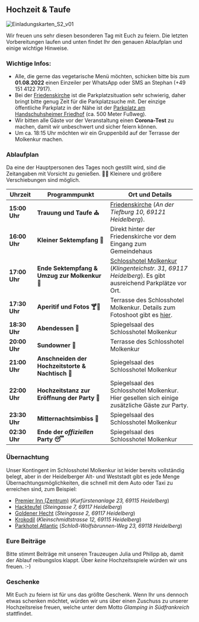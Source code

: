 ## Hochzeit & Taufe

![Einladungskarten_S2_v01](https://user-images.githubusercontent.com/20990315/154286826-5ec7a6a2-1d3e-4e7b-b7e8-1376c4462819.png)

Wir freuen uns sehr diesen besonderen Tag mit Euch zu feiern. Die letzten Vorbereitungen laufen und unten findet Ihr den genauen Ablaufplan und einige wichtige Hinweise.

### Wichtige Infos:

- Alle, die gerne das vegetarische Menü möchten, schicken bitte bis zum **01.08.2022** einen Einzeiler per WhatsApp oder SMS an Stephan (+49 151 4122 7917).
- Bei der [Friedenskirche](https://friedensgemeinde-handschuhsheim.de/) ist die Parkplatzsituation sehr schwierig, daher bringt bitte genug Zeit für die Parkplatzsuche mit. Der einzige öffentliche Parkplatz in der Nähe ist der [Parkplatz am Handschuhsheimer Friedhof](https://goo.gl/maps/4hQS5TpaDJnXMsS87) (ca. 500 Meter Fußweg).
- Wir bitten alle Gäste vor der Veranstaltung einen **Corona-Test** zu machen, damit wir unbeschwert und sicher feiern können.
- Um ca. 18:15 Uhr möchten wir ein Gruppenbild auf der Terrasse der Molkenkur machen.

### Ablaufplan

Da eine der Hauptpersonen des Tages noch gestillt wird, sind die Zeitangaben mit Vorsicht zu genießen. :baby::baby_bottle: Kleinere und größere Verschiebungen sind möglich.

Uhrzeit | Programmpunkt | Ort und Details
-------- | -------- | --------
**15:00 Uhr** | **Trauung und Taufe :church:** | [Friedenskirche](https://friedensgemeinde-handschuhsheim.de/) (_An der Tiefburg 10, 69121 Heidelberg_).
**16:00 Uhr** | **Kleiner Sektempfang :clinking_glasses:** | Direkt hinter der Friedenskirche vor dem Eingang zum Gemeindehaus
**17:00 Uhr** | **Ende Sektempfang & Umzug zur Molkenkur :car:** | [Schlosshotel Molkenkur](https://www.molkenkur.de/) (_Klingenteichstr. 31, 69117 Heidelberg_). Es gibt ausreichend Parkplätze vor Ort.
**17:30 Uhr** | **Aperitif und Fotos 	:cocktail::camera_flash:** | Terrasse des Schlosshotel Molkenkur. Details zum Fotoshoot gibt es [hier](/fotoshoot.html).
**18:30 Uhr** | **Abendessen 	:shallow_pan_of_food:** | Spiegelsaal des Schlosshotel Molkenkur
**20:00 Uhr** | **Sundowner :tropical_drink:** | Terrasse des Schlosshotel Molkenkur
**21:00 Uhr** | **Anschneiden der Hochzeitstorte & Nachtisch :cake:** | Spiegelsaal des Schlosshotel Molkenkur
**22:00 Uhr** | **Hochzeitstanz zur Eröffnung der Party :dancers:** | Spiegelsaal des Schlosshotel Molkenkur. Hier gesellen sich einige zusätzliche Gäste zur Party.
**23:30 Uhr** | **Mitternachtsimbiss :hotdog:** | Spiegelsaal des Schlosshotel Molkenkur
**02:30 Uhr** | **Ende der _offiziellen_ Party :sleeping:** | Spiegelsaal des Schlosshotel Molkenkur

### Übernachtung

Unser Kontingent im Schlosshotel Molkenkur ist leider bereits vollständig belegt, aber in der Heidelberger Alt- und Weststadt gibt es jede Menge Übernachtungsmöglichkeiten, die schnell mit dem Auto oder Taxi zu erreichen sind, zum Beispiel:

- [Premier Inn (Zentrum)](https://www.google.com/travel/hotels/s/graA23xdPZFLfgTP6) (_Kurfürstenanlage 23, 69115 Heidelberg_)
- [Hackteufel](https://www.hackteufel.de/de/index.html) (_Steingasse 7, 69117 Heidelberg_)
- [Goldener Hecht](https://www.hotel-goldener-hecht.de/index.php/de/) (_Steingasse 2, 69117 Heidelberg_)
- [Krokodil](https://krokodil-heidelberg.de/) (_Kleinschmidtstrasse 12, 69115 Heidelberg_)
- [Parkhotel Atlantic](https://krokodil-heidelberg.de/) (_Schloß-Wolfsbrunnen-Weg 23, 69118 Heidelberg_)

### Eure Beiträge

Bitte stimmt Beiträge mit unseren Trauzeugen Julia und Philipp ab, damit der Ablauf reibungslos klappt. Über _keine_ Hochzeitsspiele würden wir uns freuen. :-)

### Geschenke

Mit Euch zu feiern ist für uns das größte Geschenk. Wenn Ihr uns dennoch etwas schenken möchtet, würden wir uns über einen Zuschuss zu unserer Hochzeitsreise freuen, welche unter dem Motto _Glamping in Südfrankreich_ stattfindet.
